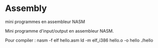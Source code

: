 # Assembly
mini programmes en assembleur NASM

Mini programme d'input/output en assembleur NASM.

Pour compiler :
nasm -f elf hello.asm
ld -m elf_i386 hello.o -o hello
./hello
